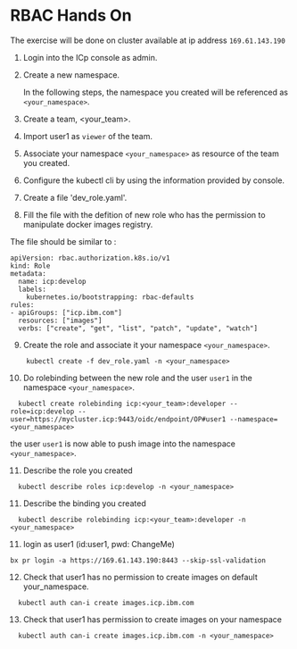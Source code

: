 # RBAC Hands On

The exercise will be done on cluster available at ip address `169.61.143.190`

1. Login into the ICp console as admin.

2. Create a new namespace.

   In the following steps, the namespace you created will be referenced as `<your_namespace>`.

3. Create a team, <your_team>.

4. Import user1 as `viewer` of the team.

5. Associate your namespace `<your_namespace>` as resource of the team you created.

6. Configure the kubectl cli by using the information provided by console.

7. Create a file 'dev_role.yaml'.

8. Fill the file with the defition of new role who has the permission to manipulate docker images registry.

The file should be similar to :
```
apiVersion: rbac.authorization.k8s.io/v1
kind: Role
metadata:
  name: icp:develop
  labels:
    kubernetes.io/bootstrapping: rbac-defaults
rules:
- apiGroups: ["icp.ibm.com"]
  resources: ["images"]
  verbs: ["create", "get", "list", "patch", "update", "watch"]
```

9. Create the role and associate it your namespace `<your_namespace>`.

```
    kubectl create -f dev_role.yaml -n <your_namespace>
```

10. Do rolebinding between the new role and the user `user1` in the namespace `<your_namespace>`.

```
  kubectl create rolebinding icp:<your_team>:developer --role=icp:develop --user=https://mycluster.icp:9443/oidc/endpoint/OP#user1 --namespace=<your_namespace>
```

  the user `user1` is now able to push image into the namespace `<your_namespace>`.

11. Describe the role you created

```
  kubectl describe roles icp:develop -n <your_namespace>
```

11. Describe the binding you created

```
  kubectl describe rolebinding icp:<your_team>:developer -n <your_namespace>
```

11. login as user1 (id:user1, pwd: ChangeMe)
```
bx pr login -a https://169.61.143.190:8443 --skip-ssl-validation
```

12. Check that user1 has no permission to create images on default your_namespace.

```
  kubectl auth can-i create images.icp.ibm.com
```

13. Check that user1 has  permission to create images on your namespace <your namespace>

```
  kubectl auth can-i create images.icp.ibm.com -n <your_namespace>
```
